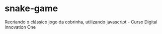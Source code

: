 # snake-game
Recriando o clássico jogo da cobrinha, utilizando javascript - Curso Digital Innovation One
